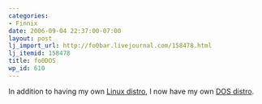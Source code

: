 ```yaml
---
categories:
- Finnix
date: 2006-09-04 22:37:00-07:00
layout: post
lj_import_url: http://fo0bar.livejournal.com/158478.html
lj_itemid: 158478
title: fo0DOS
wp_id: 610
---
```

In addition to having my own [Linux distro](http://www.finnix.org/), I now have my own [DOS distro](http://www.finnix.org/Balder).
